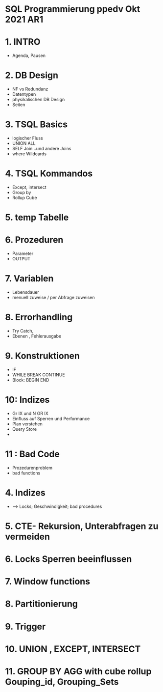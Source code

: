 # SQL Programmierung ppedv Okt 2021 AR1


# 1. INTRO
* Agenda, Pausen

# 2. DB Design
* NF vs Redundanz
* Datentypen
* physikalischen DB Design
* Seiten

# 3. TSQL Basics
* logischer Fluss
* UNION ALL
* SELF Join ..und andere Joins
* where Wildcards

# 4. TSQL Kommandos
* Except, intersect
* Group by 
* Rollup Cube

# 5. temp Tabelle

# 6. Prozeduren
* Parameter
* OUTPUT

# 7. Variablen
* Lebensdauer
* menuell zuweise / per Abfrage zuweisen

# 8. Errorhandling
* Try Catch, 
* Ebenen , Fehlerausgabe

# 9. Konstruktionen
* IF
* WHILE BREAK CONTINUE
* Block: BEGIN END


# 10: Indizes
* Gr IX und N GR IX
* Einfluss auf Sperren und Performance
* Plan verstehen
* Query Store 
*

# 11 : Bad Code
* Prozedurenproblem
* bad functions


# 4. Indizes
* --> Locks; Geschwindigkeit; bad procedures



# 5. CTE- Rekursion, Unterabfragen zu vermeiden

# 6. Locks Sperren beeinflussen

# 7. Window functions

# 8. Partitionierung

# 9. Trigger

# 10. UNION , EXCEPT, INTERSECT

# 11. GROUP BY AGG with cube rollup Gouping_id, Grouping_Sets
 
